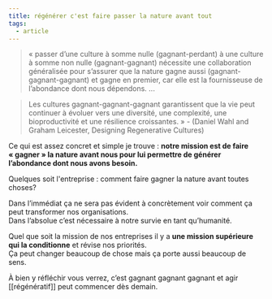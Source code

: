 ```yaml
---
title: régénérer c'est faire passer la nature avant tout
tags:
  - article
---
```

> « passer d’une culture à somme nulle (gagnant-perdant) à une culture à somme non nulle (gagnant-gagnant) nécessite une collaboration généralisée pour s’assurer que la nature gagne aussi (gagnant-gagnant-gagnant) et gagne en premier, car elle est la fournisseuse de l’abondance dont nous dépendons. ...  
  
> Les cultures gagnant-gagnant-gagnant garantissent que la vie peut continuer à évoluer vers une diversité, une complexité, une bioproductivité et une résilience croissantes. » - (Daniel Wahl and Graham Leicester, Designing Regenerative Cultures)  
  

Ce qui est assez concret et simple je trouve : **notre mission est de faire « gagner » la nature avant nous pour lui permettre de générer l’abondance dont nous avons besoin.**  

Quelques soit l'entreprise : comment faire gagner la nature avant toutes choses?  
  
Dans l’immédiat ça ne sera pas évident à concrètement voir comment ça peut transformer nos organisations.  
Dans l’absolue c’est nécessaire à notre survie en tant qu’humanité.  
  
Quel que soit la mission de nos entreprises il y a **une mission supérieure qui la conditionne** et révise nos priorités.  
Ça peut changer beaucoup de chose mais ça porte aussi beaucoup de sens.  
  
À bien y réfléchir vous verrez, c’est gagnant gagnant gagnant et agir [[régénératif]] peut commencer dès demain.